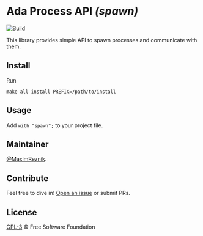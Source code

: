 Ada Process API _(spawn)_
=========================================

[![Build](https://github.com/reznikmm/spawn/workflows/Build/badge.svg)](https://github.com/reznikmm/spawn/actions)

This library provides simple API to spawn processes and communicate with them.

## Install

Run
```
make all install PREFIX=/path/to/install
```

## Usage
Add `with "spawn";` to your project file.

## Maintainer

[@MaximReznik](https://github.com/reznikmm).

## Contribute

Feel free to dive in!
[Open an issue](https://github.com/reznikmm/spawn/issues/new)
or submit PRs.

## License

[GPL-3](LICENSE) © Free Software Foundation

